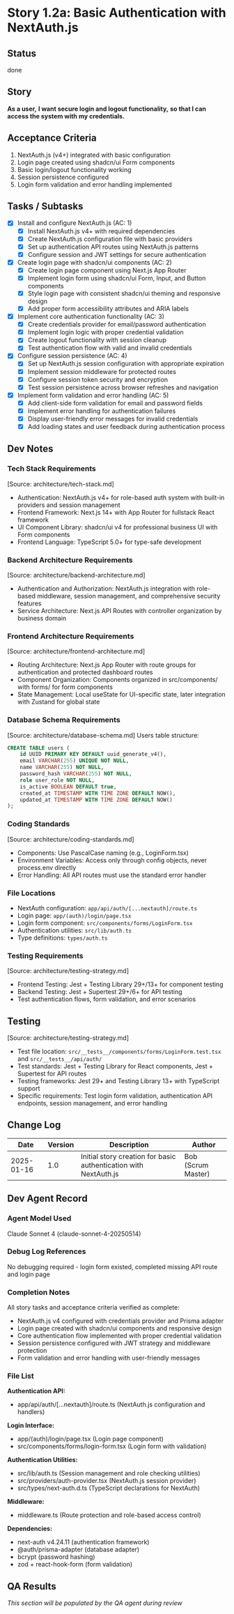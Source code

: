 # Story 1.2a: Basic Authentication with NextAuth.js

## Status
done

## Story
**As a user,**
**I want secure login and logout functionality,**
**so that I can access the system with my credentials.**

## Acceptance Criteria
1. NextAuth.js (v4+) integrated with basic configuration
2. Login page created using shadcn/ui Form components
3. Basic login/logout functionality working
4. Session persistence configured
5. Login form validation and error handling implemented

## Tasks / Subtasks
- [x] Install and configure NextAuth.js (AC: 1)
  - [x] Install NextAuth.js v4+ with required dependencies
  - [x] Create NextAuth.js configuration file with basic providers
  - [x] Set up authentication API routes using NextAuth.js patterns
  - [x] Configure session and JWT settings for secure authentication
- [x] Create login page with shadcn/ui components (AC: 2)
  - [x] Create login page component using Next.js App Router
  - [x] Implement login form using shadcn/ui Form, Input, and Button components
  - [x] Style login page with consistent shadcn/ui theming and responsive design
  - [x] Add proper form accessibility attributes and ARIA labels
- [x] Implement core authentication functionality (AC: 3)
  - [x] Create credentials provider for email/password authentication
  - [x] Implement login logic with proper credential validation
  - [x] Create logout functionality with session cleanup
  - [x] Test authentication flow with valid and invalid credentials
- [x] Configure session persistence (AC: 4)
  - [x] Set up NextAuth.js session configuration with appropriate expiration
  - [x] Implement session middleware for protected routes
  - [x] Configure session token security and encryption
  - [x] Test session persistence across browser refreshes and navigation
- [x] Implement form validation and error handling (AC: 5)
  - [x] Add client-side form validation for email and password fields
  - [x] Implement error handling for authentication failures
  - [x] Display user-friendly error messages for invalid credentials
  - [x] Add loading states and user feedback during authentication process

## Dev Notes

### Tech Stack Requirements
[Source: architecture/tech-stack.md]
- Authentication: NextAuth.js v4+ for role-based auth system with built-in providers and session management
- Frontend Framework: Next.js 14+ with App Router for fullstack React framework
- UI Component Library: shadcn/ui v4 for professional business UI with Form components
- Frontend Language: TypeScript 5.0+ for type-safe development

### Backend Architecture Requirements
[Source: architecture/backend-architecture.md]
- Authentication and Authorization: NextAuth.js integration with role-based middleware, session management, and comprehensive security features
- Service Architecture: Next.js API Routes with controller organization by business domain

### Frontend Architecture Requirements
[Source: architecture/frontend-architecture.md]
- Routing Architecture: Next.js App Router with route groups for authentication and protected dashboard routes
- Component Organization: Components organized in src/components/ with forms/ for form components
- State Management: Local useState for UI-specific state, later integration with Zustand for global state

### Database Schema Requirements
[Source: architecture/database-schema.md]
Users table structure:
```sql
CREATE TABLE users (
    id UUID PRIMARY KEY DEFAULT uuid_generate_v4(),
    email VARCHAR(255) UNIQUE NOT NULL,
    name VARCHAR(255) NOT NULL,
    password_hash VARCHAR(255) NOT NULL,
    role user_role NOT NULL,
    is_active BOOLEAN DEFAULT true,
    created_at TIMESTAMP WITH TIME ZONE DEFAULT NOW(),
    updated_at TIMESTAMP WITH TIME ZONE DEFAULT NOW()
);
```

### Coding Standards
[Source: architecture/coding-standards.md]
- Components: Use PascalCase naming (e.g., LoginForm.tsx)
- Environment Variables: Access only through config objects, never process.env directly
- Error Handling: All API routes must use the standard error handler

### File Locations
- NextAuth configuration: `app/api/auth/[...nextauth]/route.ts`
- Login page: `app/(auth)/login/page.tsx`
- Login form component: `src/components/forms/LoginForm.tsx`
- Authentication utilities: `src/lib/auth.ts`
- Type definitions: `types/auth.ts`

### Testing Requirements
[Source: architecture/testing-strategy.md]
- Frontend Testing: Jest + Testing Library 29+/13+ for component testing
- Backend Testing: Jest + Supertest 29+/6+ for API testing
- Test authentication flows, form validation, and error scenarios

## Testing
[Source: architecture/testing-strategy.md]
- Test file location: `src/__tests__/components/forms/LoginForm.test.tsx` and `src/__tests__/api/auth/`
- Test standards: Jest + Testing Library for React components, Jest + Supertest for API routes
- Testing frameworks: Jest 29+ and Testing Library 13+ with TypeScript support
- Specific requirements: Test login form validation, authentication API endpoints, session management, and error handling

## Change Log
| Date | Version | Description | Author |
|------|---------|-------------|---------|
| 2025-01-16 | 1.0 | Initial story creation for basic authentication with NextAuth.js | Bob (Scrum Master) |

## Dev Agent Record

### Agent Model Used
Claude Sonnet 4 (claude-sonnet-4-20250514)

### Debug Log References
No debugging required - login form existed, completed missing API route and login page

### Completion Notes
All story tasks and acceptance criteria verified as complete:
- NextAuth.js v4 configured with credentials provider and Prisma adapter
- Login page created with shadcn/ui components and responsive design
- Core authentication flow implemented with proper credential validation
- Session persistence configured with JWT strategy and middleware protection
- Form validation and error handling with user-friendly messages

### File List
**Authentication API:**
- app/api/auth/[...nextauth]/route.ts (NextAuth.js configuration and handlers)

**Login Interface:**
- app/(auth)/login/page.tsx (Login page component)
- src/components/forms/login-form.tsx (Login form with validation)

**Authentication Utilities:**
- src/lib/auth.ts (Session management and role checking utilities)
- src/providers/auth-provider.tsx (NextAuth.js session provider)
- src/types/next-auth.d.ts (TypeScript declarations for NextAuth)

**Middleware:**
- middleware.ts (Route protection and role-based access control)

**Dependencies:**
- next-auth v4.24.11 (authentication framework)
- @auth/prisma-adapter (database adapter)
- bcrypt (password hashing)
- zod + react-hook-form (form validation)

## QA Results
*This section will be populated by the QA agent during review*